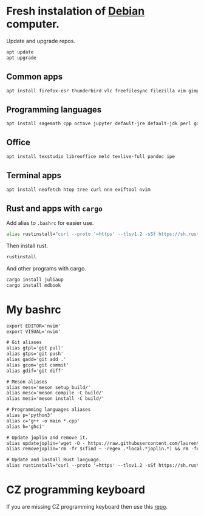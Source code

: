 # Fresh instalation of [Debian](https://www.debian.org) computer.

Update and upgrade repos.

```sh
apt update
apt upgrade
```

## Common apps

```sh
apt install firefox-esr thunderbird vlc freefilesync filezilla vim gimp inkscape handbrake easytag asunder openshot-qt obs-studio telegram-desktop k3b kdenlive
```

## Programming languages

```sh
apt install sagemath cpp octave jupyter default-jre default-jdk perl golang git python3 ruby jekyll ghc ghc-prof ghc-doc doxygen polymake meson cmake make swi-prolog-full valgrind cppcheck
```

## Office

```sh
apt install texstudio libreoffice meld texlive-full pandoc ipe
```

## Terminal apps

```sh
apt install neofetch htop tree curl nnn exiftool nvim
```

## Rust and apps with `cargo`


Add alias to `.bashrc` for easier use.

```sh
alias rustinstall="curl --proto '=https' --tlsv1.2 -sSf https://sh.rustup.rs | sh"
```

Then install rust.

```sh
rustinstall
```

And other programs with cargo.

```sh
cargo install juliaup
cargo install mdbook
```

# My bashrc

```txt
export EDITOR='nvim'
export VISUAL='nvim'

# Git aliases
alias gtpl='git pull'
alias gtps='git push'
alias gadd='git add .'
alias gcom='git commit'
alias gdif='git diff'

# Meson aliases
alias mess='meson setup build/'
alias mesc='meson compile -C build/'
alias mesi='meson install -C build/'

# Programming languages aliases
alias p='python3'
alias c='g++ -o main *.cpp'
alias h='ghci'

# Update joplin and remove it.
alias updatejoplin='wget -O - https://raw.githubusercontent.com/laurent22/joplin/dev/Joplin_install_and_update.sh | bash'
alias removejoplin='rm -fr $(find ~ -regex .*local.*joplin.*) && rm -fr ~/.joplin'

# Update and install Rust language.
alias rustinstall="curl --proto '=https' --tlsv1.2 -sSf https://sh.rustup.rs | sh"
```

# CZ programming keyboard

If you are missing CZ programming keyboard then use this [repo](https://github.com/sedlons/czech-programmer-keyboard-layout-xkb).

